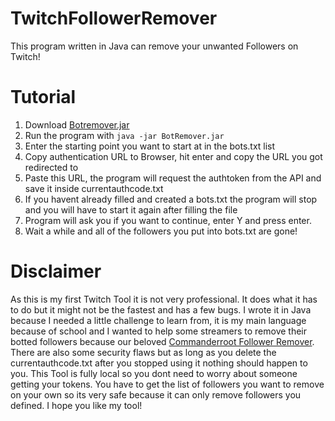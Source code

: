 # TwitchFollowerRemover
This program written in Java can remove your unwanted Followers on Twitch!

# Tutorial
1. Download [Botremover.jar](TwitchFollowerRemover/Botremover.jar)
2. Run the program with ```java -jar BotRemover.jar```
3. Enter the starting point you want to start at in the bots.txt list
4. Copy authentication URL to Browser, hit enter and copy the URL you got redirected to
5. Paste this URL, the program will request the authtoken from the API and save it inside currentauthcode.txt
6. If you havent already filled and created a bots.txt the program will stop and you will have to start it again after filling the file
7. Program will ask you if you want to continue, enter Y and press enter.
8. Wait a while and all of the followers you put into bots.txt are gone!

# Disclaimer
As this is my first Twitch Tool it is not very professional. It does what it has to do but it might not be the fastest and has a few bugs. I wrote it in Java because I needed a little challenge to learn from, it is my main language because of school and I wanted to help some streamers to remove their botted followers because our beloved [Commanderroot Follower Remover](https://twitch-tools.rootonline.de/follower_remover.php). There are also some security flaws but as long as you delete the currentauthcode.txt after you stopped using it nothing should happen to you. This Tool is fully local so you dont need to worry about someone getting your tokens. You have to get the list of followers you want to remove on your own so its very safe because it can only remove followers you defined.
I hope you like my tool!
